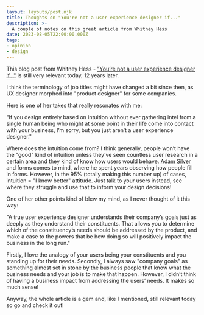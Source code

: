 ```yaml
---
layout: layouts/post.njk
title: Thoughts on "You're not a user experience designer if..."
description: >-
  A couple of notes on this great article from Whitney Hess
date: 2023-08-05T22:00:00.000Z
tags:
- opinion
- design
---
```


This blog post from Whitney Hess - ["You’re not a user experience designer if…"](https://whitneyhess.com/blog/2011/04/23/youre-not-a-user-experience-designer-if/) is still very relevant today, 12 years later.

I think the terminology of job titles might have changed a bit since then, as UX designer morphed into "product designer" for some companies.

Here is one of her takes that really resonates with me:

"If you design entirely based on intuition without ever gathering intel from a single human being who might at some point in their life come into contact with your business, I’m sorry, but you just aren’t a user experience designer."

Where does the intuition come from? I think generally, people won’t have the "good" kind of intuition unless they’ve seen countless user research in a certain area and they kind of know how users would behave. [Adam Silver](https://adamsilver.io/about/) and forms comes to mind, where he spent years observing how people fill in forms. However, in the 95% (totally making this number up) of cases, intuition = "I know better" attitude. Just talk to your users instead, see where they struggle and use that to inform your design decisions!

One of her other points kind of blew my mind, as I never thought of it this way:

"A true user experience designer understands their company’s goals just as deeply as they understand their constituents. That allows you to determine which of the constituency’s needs should be addressed by the product, and make a case to the powers that be how doing so will positively impact the business in the long run."

Firstly, I love the analogy of your users being your constituents and you standing up for their needs. Secondly, I always saw "company goals" as something almost set in stone by the business people that know what the business needs and your job is to make that happen. However, I didn’t think of having a business impact from addressing the users’ needs. It makes so much sense!

Anyway, the whole article is a gem and, like I mentioned, still relevant today so go and check it out!
